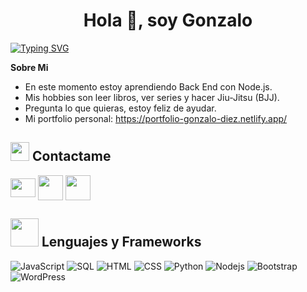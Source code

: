 <h1 align="center">Hola 👋, soy Gonzalo</h1>

[![Typing SVG](https://readme-typing-svg.herokuapp.com?font=Fira+Code&pause=1000&random=false&width=435&lines=Desarrollador+Web+Front+End)](https://git.io/typing-svg)

**Sobre Mi**
- En este momento estoy aprendiendo Back End con Node.js.
- Mis hobbies son leer libros, ver series y hacer Jiu-Jitsu (BJJ).
- Pregunta lo que quieras, estoy feliz de ayudar.
- Mi portfolio personal: https://portfolio-gonzalo-diez.netlify.app/

## <img src="https://media.giphy.com/media/iY8CRBdQXODJSCERIr/giphy.gif" width="30px"> Contactame
<p align="left">
  <a href="https://www.linkedin.com/in/gdiezbuchanan/" target="blank"><img align="center" src="https://www.vectorlogo.zone/logos/linkedin/linkedin-icon.svg" height="30" width="40" /></a>
  <a href="https://www.instagram.com/gonzalodiezbuch/" targer="blank"><img align="center" src="https://www.vectorlogo.zone/logos/instagram/instagram-icon.svg" height="40" width="40" /></a>
  <a href="mailto:gonzalodiez97@gmail.com"><img align="center" src="https://www.vectorlogo.zone/logos/gmail/gmail-icon.svg" height="40" width="40" /></a>
</p>

## <img src="https://media.giphy.com/media/HwBlFQZFcAoUcPHZdX/giphy.gif" width="45px"> Lenguajes y Frameworks
<img alt="JavaScript" src="https://img.shields.io/badge/JavaScript-F7DF1E?logo=javascript&logoColor=000&style=flat">
<img alt="SQL" src="https://custom-icon-badges.herokuapp.com/badge/SQL-025E8C.svg?logo=database&logoColor=white">
<img alt="HTML" src="https://img.shields.io/badge/HTML-14354C.svg?logo=html5&logoColor=black&color=orange">
<img alt="CSS" src="https://img.shields.io/badge/CSS3-1572B6?logo=css3&logoColor=fff&style=flat">
<img alt="Python" src="https://img.shields.io/badge/Python-14354C.svg?logo=python&logoColor=blue&color=yellow">
<img alt="Nodejs" src="https://img.shields.io/badge/Nodejs-14354C.svg?logo=node.js&logoColor=black&color=darkgreen">
<img alt="Bootstrap" src="https://img.shields.io/badge/Bootstrap-14354C.svg?logo=bootstrap&logoColor=white&color=mediumpurple">
<img alt="WordPress" src="https://img.shields.io/badge/WordPress-21759B?logo=wordpress&logoColor=fff&style=flat">
